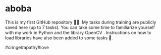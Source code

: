 # aboba
This is my first GitHub repository 😵‍💫. 
My tasks during training are publicly saved here (up to 7 tasks). You can take some time to familiarize yourself with my work in Python and the library OpenCV . Instructions on how to load libraries have also been added to some tasks 👀.

#cringe#apathy#love
